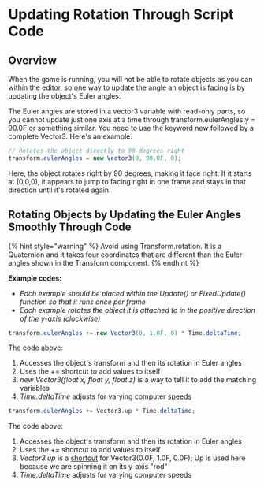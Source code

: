 # Updating Rotation Through Script Code

## Overview

When the game is running, you will not be able to rotate objects as you can within the editor, so one way to update the angle an object is facing is by updating the object's Euler angles.

The Euler angles are stored in a vector3 variable with read-only parts, so you cannot update just one axis at a time through transform.eulerAngles.y = 90.0F or something similar. You need to use the keyword new followed by a complete Vector3. Here's an example:

```csharp
// Rotates the object directly to 90 degrees right
transform.eulerAngles = new Vector3(0, 90.0F, 0);
```

Here, the object rotates right by 90 degrees, making it face right. If it starts at \(0,0,0\), it appears to jump to facing right in one frame and stays in that direction until it's rotated again.

## Rotating Objects by Updating the Euler Angles Smoothly Through Code

{% hint style="warning" %}
Avoid using Transform.rotation. It is a Quaternion and it takes four coordinates that are different than the Euler angles shown in the Transform component.
{% endhint %}

**Example codes:**

* _Each example should be placed within the Update\(\) or FixedUpdate\(\) function so that it runs once per frame_
* _Each example rotates the object it is attached to in the positive direction of the y-axis \(clockwise\)_

```csharp
transform.eulerAngles += new Vector3(0, 1.0F, 0) * Time.deltaTime;
```

The code above:

1. Accesses the object's transform and then its rotation in Euler angles
2. Uses the += shortcut to add values to itself
3. _new Vector3\(float x, float y, float z\)_ is a way to tell it to add the matching variables
4. _Time.deltaTime_ adjusts for varying computer [speeds](../controlling-speed.md)

```csharp
transform.eulerAngles += Vector3.up * Time.deltaTime;
```

The code above:

1. Accesses the object's transform and then its rotation in Euler angles
2. Uses the += shortcut to add values to itself
3. _Vector3.up_ is a [shortcut](../handy-transform-shortcuts.md) for Vector3\(0.0F, 1.0F, 0.0F\); Up is used here because we are spinning it on its y-axis "rod"
4. _Time.deltaTime_ adjusts for varying computer speeds

